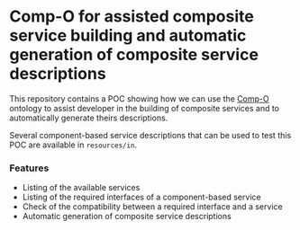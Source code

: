 # Comp-O for assisted composite service building and automatic generation of composite service descriptions

This repository contains a POC showing how we can use the [Comp-O](https://gregoryalary.github.io/comp-o/) ontology to assist developer in the building of composite services and to automatically generate theirs descriptions.

Several component-based service descriptions that can be used to test this POC are available in `resources/in`.

### Features

- Listing of the available services
- Listing of the required interfaces of a component-based service
- Check of the compatibility between a required interface and a service
- Automatic generation of composite service descriptions
